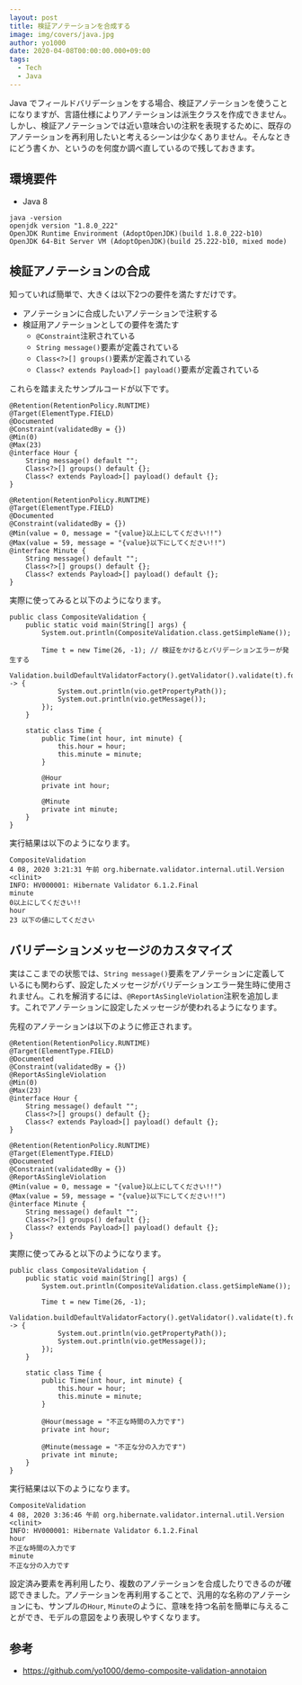 ```yaml
---
layout: post
title: 検証アノテーションを合成する
image: img/covers/java.jpg
author: yo1000
date: 2020-04-08T00:00:00.000+09:00
tags:
  - Tech
  - Java
---
```


Java でフィールドバリデーションをする場合、検証アノテーションを使うことになりますが、言語仕様によりアノテーションは派生クラスを作成できません。しかし、検証アノテーションでは近い意味合いの注釈を表現するために、既存のアノテーションを再利用したいと考えるシーンは少なくありません。そんなときにどう書くか、というのを何度か調べ直しているので残しておきます。

## 環境要件
- Java 8

```
java -version
openjdk version "1.8.0_222"
OpenJDK Runtime Environment (AdoptOpenJDK)(build 1.8.0_222-b10)
OpenJDK 64-Bit Server VM (AdoptOpenJDK)(build 25.222-b10, mixed mode)
```

## 検証アノテーションの合成
知っていれば簡単で、大きくは以下2つの要件を満たすだけです。

- アノテーションに合成したいアノテーションで注釈する
- 検証用アノテーションとしての要件を満たす
  - `@Constraint`注釈されている
  - `String message()`要素が定義されている
  - `Class<?>[] groups()`要素が定義されている
  - `Class<? extends Payload>[] payload()`要素が定義されている

これらを踏まえたサンプルコードが以下です。

```java{numberLines:true}
@Retention(RetentionPolicy.RUNTIME)
@Target(ElementType.FIELD)
@Documented
@Constraint(validatedBy = {})
@Min(0)
@Max(23)
@interface Hour {
    String message() default "";
    Class<?>[] groups() default {};
    Class<? extends Payload>[] payload() default {};
}

@Retention(RetentionPolicy.RUNTIME)
@Target(ElementType.FIELD)
@Documented
@Constraint(validatedBy = {})
@Min(value = 0, message = "{value}以上にしてください!!")
@Max(value = 59, message = "{value}以下にしてください!!")
@interface Minute {
    String message() default "";
    Class<?>[] groups() default {};
    Class<? extends Payload>[] payload() default {};
}
```

実際に使ってみると以下のようになります。

```java{numberLines:true}{5}
public class CompositeValidation {
    public static void main(String[] args) {
        System.out.println(CompositeValidation.class.getSimpleName());

        Time t = new Time(26, -1); // 検証をかけるとバリデーションエラーが発生する
        Validation.buildDefaultValidatorFactory().getValidator().validate(t).forEach(vio -> {
            System.out.println(vio.getPropertyPath());
            System.out.println(vio.getMessage());
        });
    }

    static class Time {
        public Time(int hour, int minute) {
            this.hour = hour;
            this.minute = minute;
        }

        @Hour
        private int hour;

        @Minute
        private int minute;
    }
}
```

実行結果は以下のようになります。

```bash{5,7}
CompositeValidation
4 08, 2020 3:21:31 午前 org.hibernate.validator.internal.util.Version <clinit>
INFO: HV000001: Hibernate Validator 6.1.2.Final
minute
0以上にしてください!!
hour
23 以下の値にしてください
```

## バリデーションメッセージのカスタマイズ
実はここまでの状態では、`String message()`要素をアノテーションに定義しているにも関わらず、設定したメッセージがバリデーションエラー発生時に使用されません。これを解消するには、`@ReportAsSingleViolation`注釈を追加します。これでアノテーションに設定したメッセージが使われるようになります。

先程のアノテーションは以下のように修正されます。

```java{numberLines:true}{5,18}
@Retention(RetentionPolicy.RUNTIME)
@Target(ElementType.FIELD)
@Documented
@Constraint(validatedBy = {})
@ReportAsSingleViolation
@Min(0)
@Max(23)
@interface Hour {
    String message() default "";
    Class<?>[] groups() default {};
    Class<? extends Payload>[] payload() default {};
}

@Retention(RetentionPolicy.RUNTIME)
@Target(ElementType.FIELD)
@Documented
@Constraint(validatedBy = {})
@ReportAsSingleViolation
@Min(value = 0, message = "{value}以上にしてください!!")
@Max(value = 59, message = "{value}以下にしてください!!")
@interface Minute {
    String message() default "";
    Class<?>[] groups() default {};
    Class<? extends Payload>[] payload() default {};
}
```

実際に使ってみると以下のようになります。

```java{numberLines:true}{18,21}
public class CompositeValidation {
    public static void main(String[] args) {
        System.out.println(CompositeValidation.class.getSimpleName());

        Time t = new Time(26, -1);
        Validation.buildDefaultValidatorFactory().getValidator().validate(t).forEach(vio -> {
            System.out.println(vio.getPropertyPath());
            System.out.println(vio.getMessage());
        });
    }

    static class Time {
        public Time(int hour, int minute) {
            this.hour = hour;
            this.minute = minute;
        }

        @Hour(message = "不正な時間の入力です")
        private int hour;

        @Minute(message = "不正な分の入力です")
        private int minute;
    }
}
```

実行結果は以下のようになります。

```bash{5,7}
CompositeValidation
4 08, 2020 3:36:46 午前 org.hibernate.validator.internal.util.Version <clinit>
INFO: HV000001: Hibernate Validator 6.1.2.Final
hour
不正な時間の入力です
minute
不正な分の入力です
```

設定済み要素を再利用したり、複数のアノテーションを合成したりできるのが確認できました。アノテーションを再利用することで、汎用的な名称のアノテーションにも、サンプルの`Hour`, `Minute`のように、意味を持つ名前を簡単に与えることができ、モデルの意図をより表現しやすくなります。

## 参考
- https://github.com/yo1000/demo-composite-validation-annotaion
